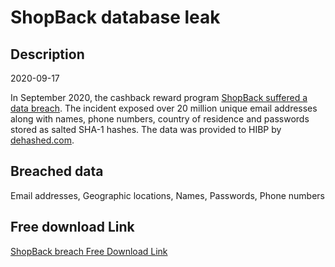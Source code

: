 # ShopBack database leak

## Description

2020-09-17

In September 2020, the cashback reward program <a href="https://support.shopback.com.au/hc/en-us/articles/360054141274-Customer-Notice-FAQs" target="_blank" rel="noopener">ShopBack suffered a data breach</a>. The incident exposed over 20 million unique email addresses along with names, phone numbers, country of residence and passwords stored as salted SHA-1 hashes. The data was provided to HIBP by <a href="https://dehashed.com/" target="_blank" rel="noopener">dehashed.com</a>.

## Breached data

Email addresses, Geographic locations, Names, Passwords, Phone numbers

## Free download Link

[ShopBack breach Free Download Link](https://link-to.net/1229997/643.4913311628667/dynamic/?r=aHR0cHM6Ly93d3cubWVkaWFmaXJlLmNvbS92aWV3L3l6SVRiTWl2ZUVTR3YzeC9zaG9wYmFjay5jb20vZmlsZQ==)